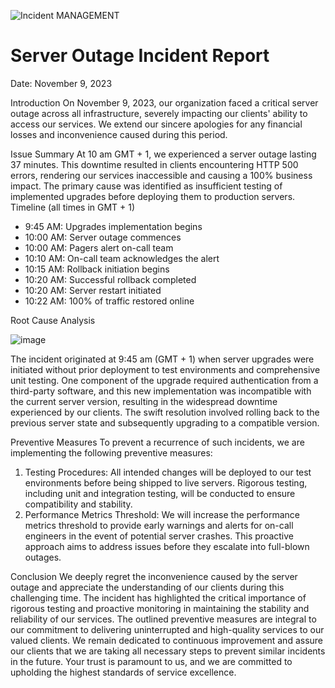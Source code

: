 ![Incident MANAGEMENT](https://github.com/Afeezope/alx-system_engineering-devops/assets/93836047/6a6eaf27-f527-4bbc-91a4-49ddb665c25d)


# Server Outage Incident Report
Date: November 9, 2023

Introduction
On November 9, 2023, our organization faced a critical server outage across all infrastructure, severely impacting our clients' ability to access our services. We extend our sincere apologies for any financial losses and inconvenience caused during this period.

Issue Summary
At 10 am GMT + 1, we experienced a server outage lasting 37 minutes. This downtime resulted in clients encountering HTTP 500 errors, rendering our services inaccessible and causing a 100% business impact. The primary cause was identified as insufficient testing of implemented upgrades before deploying them to production servers.
Timeline (all times in GMT + 1)
- 9:45  AM: Upgrades implementation begins
- 10:00 AM: Server outage commences
- 10:00 AM: Pagers alert on-call team
- 10:10 AM: On-call team acknowledges the alert
- 10:15 AM: Rollback initiation begins
- 10:20 AM: Successful rollback completed
- 10:20 AM: Server restart initiated
- 10:22 AM: 100% of traffic restored online

Root Cause Analysis

![image](https://github.com/Afeezope/alx-system_engineering-devops/assets/93836047/e9223d98-d5e0-4be2-83d0-5face6f343d6)

The incident originated at 9:45 am (GMT + 1) when server upgrades were initiated without prior deployment to test environments and comprehensive unit testing. One component of the upgrade required authentication from a third-party software, and this new implementation was incompatible with the current server version, resulting in the widespread downtime experienced by our clients. The swift resolution involved rolling back to the previous server state and subsequently upgrading to a compatible version. 

Preventive Measures
To prevent a recurrence of such incidents, we are implementing the following preventive measures:
1. Testing Procedures: All intended changes will be deployed to our test environments before being shipped to live servers. Rigorous testing, including unit and integration testing, will be conducted to ensure compatibility and stability.
2. Performance Metrics Threshold: We will increase the performance metrics threshold to provide early warnings and alerts for on-call engineers in the event of potential server crashes. This proactive approach aims to address issues before they escalate into full-blown outages.

Conclusion
We deeply regret the inconvenience caused by the server outage and appreciate the understanding of our clients during this challenging time. The incident has highlighted the critical importance of rigorous testing and proactive monitoring in maintaining the stability and reliability of our services. The outlined preventive measures are integral to our commitment to delivering uninterrupted and high-quality services to our valued clients. 
We remain dedicated to continuous improvement and assure our clients that we are taking all necessary steps to prevent similar incidents in the future. Your trust is paramount to us, and we are committed to upholding the highest standards of service excellence.
 


